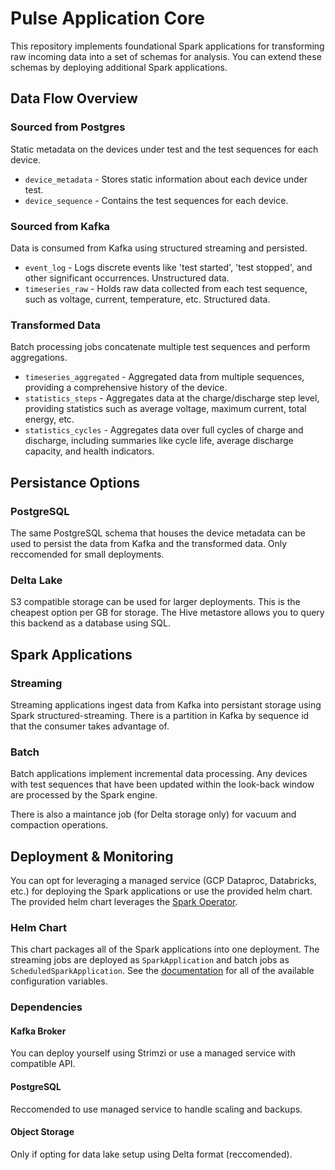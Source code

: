 # Pulse Application Core

This repository implements foundational Spark applications for transforming raw incoming data into a set of schemas for analysis. You can extend these schemas by deploying additional Spark applications.

## Data Flow Overview

### Sourced from Postgres

Static metadata on the devices under test and the test sequences for each device.

- `device_metadata` - Stores static information about each device under test.
- `device_sequence` - Contains the test sequences for each device.

### Sourced from Kafka

Data is consumed from Kafka using structured streaming and persisted.

- `event_log` - Logs discrete events like 'test started', 'test stopped', and other significant occurrences. Unstructured data.
- `timeseries_raw` - Holds raw data collected from each test sequence, such as voltage, current, temperature, etc. Structured data.

### Transformed Data

Batch processing jobs concatenate multiple test sequences and perform aggregations.

- `timeseries_aggregated` - Aggregated data from multiple sequences, providing a comprehensive history of the device.
- `statistics_steps` - Aggregates data at the charge/discharge step level, providing statistics such as average voltage, maximum current, total energy, etc.
- `statistics_cycles` - Aggregates data over full cycles of charge and discharge, including summaries like cycle life, average discharge capacity, and health indicators.

## Persistance Options

### PostgreSQL

The same PostgreSQL schema that houses the device metadata can be used to persist the data from Kafka and the transformed data. Only reccomended for small deployments.

### Delta Lake

S3 compatible storage can be used for larger deployments. This is the cheapest option per GB for storage. The Hive metastore allows you to query this backend as a database using SQL.

## Spark Applications

### Streaming

Streaming applications ingest data from Kafka into persistant storage using Spark structured-streaming. There is a partition in Kafka by sequence id that the consumer takes advantage of.

### Batch

Batch applications implement incremental data processing. Any devices with test sequences that have been updated within the look-back window are processed by the Spark engine.

There is also a maintance job (for Delta storage only) for vacuum and compaction operations.

## Deployment & Monitoring

You can opt for leveraging a managed service (GCP Dataproc, Databricks, etc.) for deploying the Spark applications or use the provided helm chart. The provided helm chart leverages the [Spark Operator](https://github.com/kubeflow/spark-operator).

### Helm Chart

This chart packages all of the Spark applications into one deployment. The streaming jobs are deployed as `SparkApplication` and batch jobs as `ScheduledSparkApplication`. See the [documentation](LINKHERE) for all of the available configuration variables.

### Dependencies

#### Kafka Broker

You can deploy yourself using Strimzi or use a managed service with compatible API.

#### PostgreSQL

Reccomended to use managed service to handle scaling and backups.

#### Object Storage

Only if opting for data lake setup using Delta format (reccomended).
